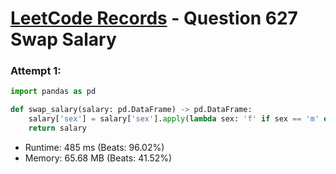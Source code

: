 # [LeetCode Records](../../README.md) - Question 627 Swap Salary

### Attempt 1: 
```py
import pandas as pd

def swap_salary(salary: pd.DataFrame) -> pd.DataFrame:
    salary['sex'] = salary['sex'].apply(lambda sex: 'f' if sex == 'm' else 'm')
    return salary
```
- Runtime: 485 ms (Beats: 96.02%)
- Memory: 65.68 MB (Beats: 41.52%)

<br>
